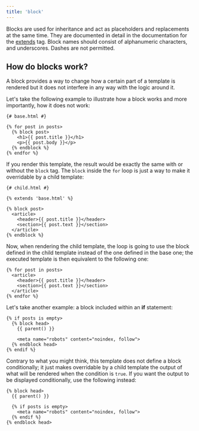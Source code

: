 ```yaml
---
title: 'block'
---
```


Blocks are used for inheritance and act as placeholders and replacements at the same time. They are documented in detail in the documentation for the [extends](/docs/canvas/tags/extends) tag. Block names should consist of alphanumeric characters, and underscores. Dashes are not permitted.

## How do blocks work?

A block provides a way to change how a certain part of a template is rendered but it does not interfere in any way with the logic around it.

Let's take the following example to illustrate how a block works and more importantly, how it does not work:

```canvas
{# base.html #}

{% for post in posts>
  {% block post>
    <h1>{{ post.title }}</h1>
    <p>{{ post.body }}</p>
  {% endblock %}
{% endfor %}
```

If you render this template, the result would be exactly the same with or without the `block` tag. The `block` inside the `for` loop is just a way to make it overridable by a child template:

```canvas
{# child.html #}

{% extends 'base.html' %}

{% block post>
  <article>
    <header>{{ post.title }}</header>
    <section>{{ post.text }}</section>
  </article>
{% endblock %}
```

Now, when rendering the child template, the loop is going to use the block defined in the child template instead of the one defined in the base one; the executed template is then equivalent to the following one:

```canvas
{% for post in posts>
  <article>
    <header>{{ post.title }}</header>
    <section>{{ post.text }}</section>
  </article>
{% endfor %}
```

Let's take another example: a block included within an **if** statement:

```canvas
{% if posts is empty>
  {% block head>
    {{ parent() }}

    <meta name="robots" content="noindex, follow">
  {% endblock head>
{% endif %}
```

Contrary to what you might think, this template does not define a block conditionally; it just makes overridable by a child template the output of what will be rendered when the condition is `true`. If you want the output to be displayed conditionally, use the following instead:

```canvas
{% block head>
  {{ parent() }}

  {% if posts is empty>
    <meta name="robots" content="noindex, follow">
  {% endif %}
{% endblock head>
```
